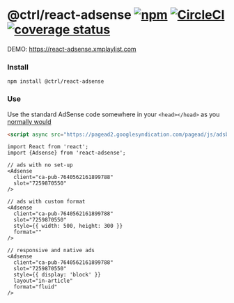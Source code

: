 # @ctrl/react-adsense [![npm](https://badgen.net/npm/v/@ctrl/react-adsense)](https://www.npmjs.com/package/@ctrl/react-adsense) [![CircleCI](https://badgen.net/github/status/scttcper/react-adsense)](https://circleci.com/gh/scttcper/react-adsense) [![coverage status](https://badgen.net/codecov/c/github/scttcper/react-adsense)](https://codecov.io/gh/scttcper/react-adsense)

DEMO: https://react-adsense.xmplaylist.com

### Install

```console
npm install @ctrl/react-adsense
```

### Use

Use the standard AdSense code somewhere in your `<head></head>` as you [normally would](https://support.google.com/adsense/answer/7477845)

```html
<script async src="https://pagead2.googlesyndication.com/pagead/js/adsbygoogle.js"></script>
```

```tsx
import React from 'react';
import {Adsense} from 'react-adsense';

// ads with no set-up
<Adsense
  client="ca-pub-7640562161899788"
  slot="7259870550"
/>

// ads with custom format
<Adsense
  client="ca-pub-7640562161899788"
  slot="7259870550"
  style={{ width: 500, height: 300 }}
  format=""
/>

// responsive and native ads
<Adsense
  client="ca-pub-7640562161899788"
  slot="7259870550"
  style={{ display: 'block' }}
  layout="in-article"
  format="fluid"
/>
```
